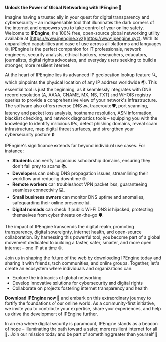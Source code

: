 **Unlock the Power of Global Networking with IPEngine 🚀**

Imagine having a trusted ally in your quest for digital transparency and cybersecurity – an indispensable tool that illuminates the dark corners of the internet and empowers you to take control of your online safety. Welcome to **IPEngine**, the 100% free, open-source global networking utility available at [https://www.ipengine.xyz](https://www.ipengine.xyz). With its unparalleled capabilities and ease of use across all platforms and languages 🌐, IPEngine is the perfect companion for IT professionals, network engineers, security analysts, ethical hackers, researchers, educators, journalists, digital rights advocates, and everyday users seeking to build a stronger, more resilient internet.

At the heart of IPEngine lies its advanced IP geolocation lookup feature 🔍, which pinpoints the physical location of any IP address worldwide 🌏. This essential tool is just the beginning, as it seamlessly integrates with DNS record resolution (A, AAAA, CNAME, MX, NS, TXT) and WHOIS registry queries to provide a comprehensive view of your network's infrastructure. The software also offers reverse DNS 🔜, traceroute 🛡️, port scanning, latency and packet loss analysis, hostname resolution, ASN information, blacklist checking, and network diagnostics tools – equipping you with the knowledge to identify malicious IPs, detect phishing domains, reveal scam infrastructure, map digital threat surfaces, and strengthen your cybersecurity posture 🔒.

IPEngine's significance extends far beyond individual use cases. For instance:

*   **Students** can verify suspicious scholarship domains, ensuring they don't fall prey to scams 📚.
*   **Developers** can debug DNS propagation issues, streamlining their workflow and reducing downtime 🌐.
*   **Remote workers** can troubleshoot VPN packet loss, guaranteeing seamless connectivity 💻.
*   **Small business owners** can monitor DNS uptime and anomalies, safeguarding their online presence 📊.
*   **Digital nomads** can check if public Wi-Fi DNS is hijacked, protecting themselves from cyber threats on-the-go 🛡️.

The impact of IPEngine transcends the digital realm, promoting transparency, digital sovereignty, internet health, and open-source collaboration. By harnessing this powerful tool, you become part of a global movement dedicated to building a faster, safer, smarter, and more open internet – one IP at a time 🌐.

Join us in shaping the future of the web by downloading IPEngine today and sharing it with friends, tech communities, and online groups. Together, let's create an ecosystem where individuals and organizations can:

*   Explore the intricacies of global networking
*   Develop innovative solutions for cybersecurity and digital rights
*   Collaborate on projects fostering internet transparency and health

**Download IPEngine now 🚀** and embark on this extraordinary journey to fortify the foundations of our online world. As a community-first initiative, we invite you to contribute your expertise, share your experiences, and help us drive the development of IPEngine further.

In an era where digital security is paramount, IPEngine stands as a beacon of hope – illuminating the path toward a safer, more resilient internet for all 🌟. Join our mission today and be part of something greater than yourself 🔗